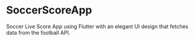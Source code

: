 # SoccerScoreApp
 Soccer Live Score App using Flutter with an elegant UI design that fetches data from the football API.
